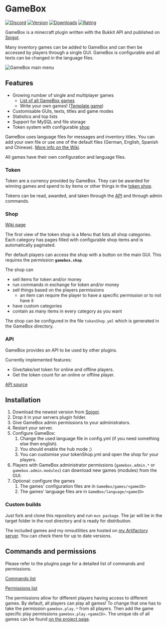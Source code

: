 # GameBox
[![Discord](https://img.shields.io/discord/205041952431931392.svg?label=&logo=discord&logoColor=ffffff&color=7389D8&labelColor=6A7EC2)](https://discord.gg/WgCrwXF)
[![Version](https://img.shields.io/spiget/version/37273.svg?label=version)](https://www.spigotmc.org/resources/37273/)
[![Downloads](https://img.shields.io/spiget/downloads/37273.svg)](https://www.spigotmc.org/resources/37273/)
[![Rating](https://img.shields.io/spiget/rating/37273.svg)](https://www.spigotmc.org/resources/37273/)


GameBox is a minecraft plugin written with the Bukkit API and published on [Spigot].

Many inventory games can be added to GameBox and can then be accessed by players through a single GUI. GameBox is configurable and all texts can be changed in the language files.

![GameBox main menu](gamebox.png "GameBox main menu with ten installed games")

## Features

* Growing number of single and multiplayer games
  * [List of all GameBox games][GameBox-games]
  * Write your own games! ([Template game][example-project])
* Customisable GUIs, texts, titles and game modes
* Statistics and top lists
* Support for MySQL and file storage
* Token system with configurable [shop](#shop)

GameBox uses language files for messages and inventory titles. You can add your own file or use one of the default files (German, English, Spanish and Chinese). [More info on the Wiki](https://github.com/NiklasEi/gamebox/wiki/Language).

All games have their own configuration and language files.

### Token

Token are a currency provided by GameBox. They can be awarded for winning games and spend to by items or other things in the [token shop](#shop). 

Tokens can be read, awarded, and taken through the [API](#api) and through admin commands.

### Shop

[Wiki page](https://github.com/NiklasEi/gamebox/wiki/Token-Shop)

The first view of the token shop is a Menu that lists all shop categories. Each category has pages filled with configurable shop items and is automatically paginated.

Per default players can access the shop with a button on the main GUI. This requires the permission **`gamebox.shop`**.

The shop can
* sell items for token and/or money
* run commands in exchange for token and/or money
* sell things based on the players permissions
  * an item can require the player to have a specific permission or to not have it
* have custom categories
* contain as many items in every category as you want

The shop can be configured in the file `tokenShop.yml` which is generated in the GameBox directory.

### API

GameBox provides an API to be used by other plugins.

Currently implemented features:
* Give/take/set token for online and offline players.
* Get the token count for an online or offline player.

[API source](src/main/java/me/nikl/gamebox/GameBoxAPI.java)

## Installation

1. Download the newest version from [Spigot].
2. Drop it in your servers plugin folder.
3. Give GameBox admin permissions to your administrators.
4. Restart your server.
5. Configure GameBox:
   1. Change the used language file in config.yml (if you need something else then english).
   2. You should enable the hub mode ;)
   3. You can customise your tokenShop.yml and open the shop for your players.
6. Players with GameBox administrator permissions (`gamebox.admin.*` or `gamebox.admin.modules`) can download new games (modules) from the GUI.
6. Optional: configure the games
   1. The games' configuration files are in `GameBox/games/<gameID>`
   2. The games' language files are in `GameBox/language/<gameID>`

### Custom builds

Just fork and clone this repository and run `mvn package`. The jar will be in the target folder in the root directory and is ready for distribution.

The included games and my nmsutilities are hosted on [my Artifactory server][artifactory]. You can check there for up to date versions.

## Commands and permissions

Please refer to the plugins page for a detailed list of commands and permissions.

[Commands list][GameBox-cmds]

[Permissions list][GameBox-perms]

The permissions allow for different players having access to different games. By default, all players can play all games! To change that one has to take the permission `gamebox.play.*` from all players. Then add the game specific play permissions `gamebox.play.<gameID>`. The unique ids of all games can be found [on the project page][gamebox-ids].

[Spigot]: https://www.spigotmc.org/resources/37273/
[gamebox-ids]: https://www.nikl.me/projects/minecraft/gamebox/#ids
[GameBox-games]: https://www.nikl.me/projects/minecraft/gamebox/#games
[GameBox-cmds]: https://www.nikl.me/projects/minecraft/gamebox/#commands
[GameBox-perms]: https://www.nikl.me/projects/minecraft/gamebox/#permissions
[example-project]: https://github.com/NiklasEi/template-module-for-gamebox
[artifactory]: https://repo.nikl.me
